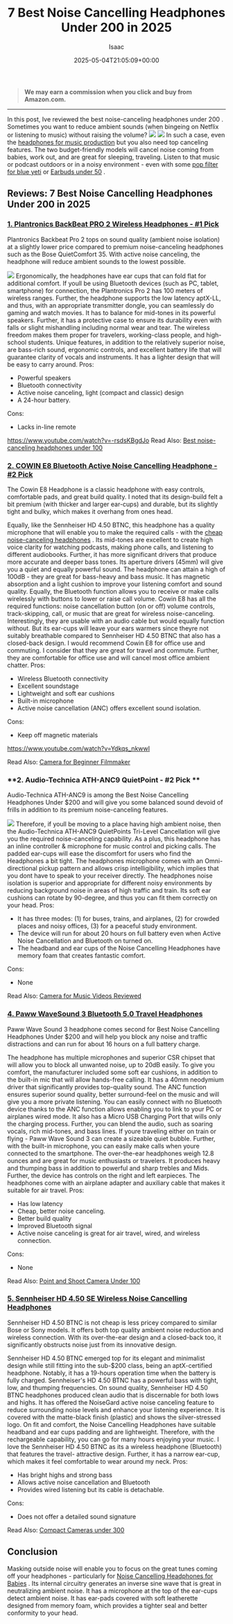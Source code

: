 ﻿---
author: Isaac
layout: post
title: 7 Best Noise Cancelling Headphones Under 200 in 2025
date: '2025-05-04T21:05:09+00:00'
categories:
- Headphones
tags: []
slug: /best-noise-cancelling-headphones-under-200/
lastmod: 2025-05-07T12:21:24+03:00
---
> **We may earn a commission when you click and buy from Amazon.com.**
>

---
In this post, Ive reviewed the
best noise-canceling headphones under 200
. Sometimes you want to reduce ambient sounds (when bingeing on Netflix or listening to music) without raising the volume?
![](/assets/img/img/)
![](/assets/img/e/ir)
In such a case, even the
[headphones for music production](https://pestpolicy.com/best-headphones-for-music-production/)
but you also need top canceling features.
The two budget-friendly models will cancel noise coming from babies, work out, and are great for sleeping, traveling.
Listen to that music or podcast outdoors or in a noisy environment - even with some
[pop filter for blue yeti](https://pestpolicy.com/best-pop-filter-for-blue-yeti/)
or
[Earbuds under 50](https://pestpolicy.com/best-earbuds-under-50/)
.
## Reviews: 7 Best Noise Cancelling Headphones Under 200 in 2025
### [1. Plantronics BackBeat PRO 2 Wireless Headphones - #1 Pick](https://www.amazon.com/dp/B01MY4P9EZ/?tag=p-policy-20)
Plantronics Backbeat Pro 2 tops on sound quality (ambient noise isolation) at a slightly lower price compared to premium noise-canceling headphones such as the Bose QuietComfort 35.
With active noise canceling, the headphone will reduce ambient sounds to the lowest possible.
[](//www.amazon.com/dp/B01MY4P9EZ/?tag=p-policy-20)

![](/assets/img/e/ir)
Ergonomically, the headphones have ear cups that can fold flat for additional comfort. If youll be using Bluetooth devices (such as PC, tablet, smartphone) for connection, the Plantronics Pro 2 has 100 meters of wireless ranges.
Further, the headphone supports the low latency aptX-LL, and thus, with an appropriate transmitter dongle, you can seamlessly do gaming and watch movies.
It has to balance for mid-tones in its powerful speakers. Further, it has a protective case to ensure its durability even with falls or slight mishandling  including normal wear and tear.
The wireless freedom makes them proper for travelers, working-class people, and high-school students. Unique features, in addition to the relatively superior noise, are bass-rich sound, ergonomic controls, and excellent battery life that will guarantee clarity of vocals and instruments. It has a lighter design that will be easy to carry around.
Pros:
- Powerful speakers
- Bluetooth connectivity
- Active noise canceling, light (compact and classic) design
- A 24-hour battery.

Cons:
- Lacks in-line remote

https://www.youtube.com/watch?v=-rsdsKBgdJo
Read Also:
[Best noise-canceling headphones under 100](https://pestpolicy.com/best-noise-cancelling-headphones-under-100/)
### [2. COWIN E8 Bluetooth Active Noise Cancelling Headphone - #2 Pick](https://www.amazon.com/dp/B07C6CC7TJ/?tag=p-policy-20)
The Cowin E8 Headphone is a classic headphone with easy controls, comfortable pads, and great build quality. I noted that its design-build felt a bit premium (with thicker and larger ear-cups) and durable, but its slightly tight and bulky, which makes it overhang from ones head.

[](//www.amazon.com/dp/B01MY4P9EZ/?tag=p-policy-20)

Equally, like the Sennheiser HD 4.50 BTNC, this headphone has a quality microphone that will enable you to make the required calls - with the
[cheap noise-canceling headphones](https://pestpolicy.com/best-noise-cancelling-headphones-under-50/)
.
Its mid-tones are excellent to create high voice clarity for watching podcasts, making phone calls, and listening to different audiobooks. Further, it has more significant drivers that produce more accurate and deeper bass tones.
Its aperture drivers (45mm) will give you a quiet and equally powerful sound. The headphone can attain a high of 100dB - they are great for bass-heavy and bass music.
It has magnetic absorption and a light cushion to improve your listening comfort and sound quality. Equally, the Bluetooth function allows you to receive or make calls wirelessly with buttons to lower or raise call volume.
Cowin E8 has all the required functions: noise cancellation button (on or off) volume controls, track-skipping, call, or music that are great for wireless noise-canceling.
Interestingly, they are usable with an audio cable but would equally function without. But its ear-cups will leave your ears warmers since theyre not suitably breathable compared to Sennheiser HD 4.50 BTNC that also has a closed-back design.
I would recommend Cowin E8 for office use and commuting. I consider that they are great for travel and commute. Further, they are comfortable for office use and will cancel most office ambient chatter.
Pros:
- Wireless Bluetooth connectivity
- Excellent soundstage
- Lightweight and soft ear cushions
- Built-in microphone
- Active noise cancellation (ANC) offers excellent sound isolation.

Cons:
- Keep off magnetic materials

https://www.youtube.com/watch?v=Ydkqs_nkwwI

Read Also:
[Camera for Beginner Filmmaker](https://pestpolicy.com/best-camera-for-beginner-filmmaker/)
### **2. Audio-Technica ATH-ANC9 QuietPoint - #2 Pick **
Audio-Technica ATH-ANC9 is among the Best Noise Cancelling Headphones Under $200 and will give you some balanced sound devoid of frills in addition to its premium noise-canceling features.

[](//www.amazon.com/dp/B01MY4P9EZ/?tag=p-policy-20)

![](/assets/img/e/ir)
Therefore, if youll be moving to a place having high ambient noise, then the Audio-Technica ATH-ANC9 QuietPoints Tri-Level Cancellation will give you the required noise-canceling capability.
As a plus, this headphone has an inline controller & microphone for music control and picking calls. The padded ear-cups will ease the discomfort for users who find the Headphones a bit tight.
The headphones microphone comes with an Omni-directional pickup pattern and allows crisp intelligibility, which implies that you dont have to speak to your receiver directly.
The headphones noise isolation is superior and appropriate for different noisy environments by reducing background noise in areas of high traffic and train. Its soft ear cushions can rotate by 90-degree, and thus you can fit them correctly on your head.
Pros:
- It has three modes: (1) for buses, trains, and airplanes, (2) for crowded places and noisy offices, (3) for a peaceful study environment.
- The device will run for about 20 hours on full battery even when Active Noise Cancellation and Bluetooth on turned on.
- The headband and ear cups of the Noise Cancelling Headphones have memory foam that creates fantastic comfort.

Cons:
- None

Read Also:
[Camera for Music Videos Reviewed](https://pestpolicy.com/best-camera-for-music-videos/)
### [4. Paww WaveSound 3 Bluetooth 5.0 Travel Headphones](https://www.amazon.com/dp/B01IEHIMLY/?tag=p-policy-20)
Paww Wave Sound 3 headphone comes second for Best Noise Cancelling Headphones Under $200 and will help you block any noise and traffic distractions and can run for about 16 hours on a full battery charge.

The headphone has multiple microphones and superior CSR chipset that will allow you to block all unwanted noise, up to 20dB easily.
To give you comfort, the manufacturer included some soft ear cushions, in addition to the built-in mic that will allow hands-free calling. It has a 40mm neodymium driver that significantly provides top-quality sound.
The ANC function ensures superior sound quality, better surround-feel on the music and will give you a more private listening. You can easily connect with no Bluetooth device thanks to the ANC function allows enabling you to link to your PC or airplanes wired mode. It also has a Micro USB Charging Port that wills only the charging process.
Further, you can blend the audio, such as soaring vocals, rich mid-tones, and bass lines. If youre traveling  either on train or flying - Paww Wave Sound 3 can create a sizeable quiet bubble. Further, with the built-in microphone, you can easily make calls when youre connected to the smartphone.
The over-the-ear headphones weigh 12.8 ounces and are great for music enthusiasts or travelers. It produces heavy and thumping bass in addition to powerful and sharp trebles and Mids. Further, the device has controls on the right and left earpieces. The headphones come with an airplane adapter and auxiliary cable that makes it suitable for air travel.
Pros:
- Has low latency
- Cheap, better noise canceling.
- Better build quality
- Improved Bluetooth signal
- Active noise canceling is great for air travel, wired, and wireless connection.

Cons:
- None

Read Also:
[Point and Shoot Camera Under 100](https://pestpolicy.com/best-point-and-shoot-camera-under-100/)
### [5. Sennheiser HD 4.50 SE Wireless Noise Cancelling Headphones](https://www.amazon.com/dp/B07BMQXVLB/?tag=p-policy-20)
Sennheiser HD 4.50 BTNC is not cheap is less pricey compared to similar Bose or Sony models. It offers both top quality ambient noise reduction and wireless connection. With its over-the-ear design and a closed-back too, it significantly obstructs noise just from its innovative design.

[](//www.amazon.com/dp/B01MY4P9EZ/?tag=p-policy-20)

Sennheiser HD 4.50 BTNC emerged top for its elegant and minimalist design while still fitting into the sub-$200 class, being an aptX-certified headphone. Notably, it has a 19-hours operation time when the battery is fully charged. Sennheiser's HD 4.50 BTNC has a powerful bass with tight, low, and thumping frequencies.
On sound quality, Sennheiser HD 4.50 BTNC headphones produced clean audio that is discernable for both lows and highs. It has offered the NoiseGard active noise canceling feature to reduce surrounding noise levels and enhance your listening experience.
It is covered with the matte-black finish (plastic) and shows the silver-stressed logo. On fit and comfort, the Noise Cancelling Headphones have suitable headband and ear cups padding and are lightweight. Therefore, with the rechargeable capability, you can go for many hours enjoying your music.
I love the Sennheiser HD 4.50 BTNC as its a wireless headphone (Bluetooth) that features the travel- attractive design. Further, it has a narrow ear-cup, which makes it feel comfortable to wear around my neck.
Pros:
- Has bright highs and strong bass
- Allows active noise cancellation and Bluetooth
- Provides wired listening but its cable is detachable.

Cons:
- Does not offer a detailed sound signature

Read Also:
[Compact Cameras under 300](https://pestpolicy.com/best-compact-cameras-under-300/)
## Conclusion
Masking outside noise will enable you to focus on the great tunes coming off your headphones - particularly for
[Noise Cancelling Headphones for Babies](https://pestpolicy.com/best-noise-cancelling-headphones-for-babies/)
.
Its internal circuitry generates an inverse sine wave that is great in neutralizing ambient noise. It has a microphone at the top of the ear-cups detect ambient noise.
It has ear-pads covered with soft leatherette designed from memory foam, which provides a tighter seal and better conformity to your head.